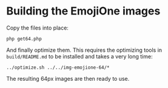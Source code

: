 # Building the EmojiOne images

Copy the files into place:

    php get64.php

And finally optimize them. This requires the optimizing tools in `build/README.md` to be installed
and takes a very long time:

    ../optimize.sh ../../img-emojione-64/*

The resulting 64px images are then ready to use.
